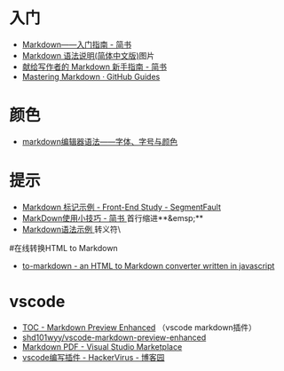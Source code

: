 # 入门

- [Markdown——入门指南 - 简书](http://www.jianshu.com/p/1e402922ee32/)
- [Markdown 语法说明(简体中文版)](http://wowubuntu.com/markdown/)图片
- [献给写作者的 Markdown 新手指南 - 简书](http://www.jianshu.com/p/q81RER)
- [Mastering Markdown · GitHub Guides](https://guides.github.com/features/mastering-markdown/)


# 颜色

*   [markdown编辑器语法——字体、字号与颜色](http://mbzx.github.io/2015/09/21/md-light/)

# 提示

-   [Markdown 标记示例 - Front-End Study - SegmentFault](https://segmentfault.com/a/1190000003930804)
- [MarkDown使用小技巧 - 简书 ](http://www.jianshu.com/p/9d94660a96f1)首行缩进**\&emsp;**
- [Markdown语法示例 ](http://equation85.github.io/blog/markdown-examples/)转义符\\

#在线转换HTML to Markdown
- [to-markdown - an HTML to Markdown converter written in javascript ](https://domchristie.github.io/to-markdown/)

# vscode

*   [TOC - Markdown Preview Enhanced](https://shd101wyy.github.io/markdown-preview-enhanced/#/toc) （vscode markdown插件）
*   [shd101wyy/vscode-markdown-preview-enhanced](https://github.com/shd101wyy/vscode-markdown-preview-enhanced)
*   [Markdown PDF - Visual Studio Marketplace](https://marketplace.visualstudio.com/items?itemName=yzane.markdown-pdf)
*   [vscode编写插件 - HackerVirus - 博客园](http://www.cnblogs.com/Leo_wl/p/5507589.html)